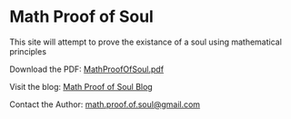 # Math Proof of Soul
This site will attempt to prove the existance of a soul using mathematical principles


Download the PDF: [MathProofOfSoul.pdf](https://mathproofofsoul.github.io/Site/MathematicalProofOfASoul10.pdf)

Visit the blog: [Math Proof of Soul Blog](https://mathproofofsoul.wixsite.com/math-proof-of-soul/blog)

Contact the Author: [math.proof.of.soul@gmail.com](mailto:math.proof.of.soul@gmail.com)


